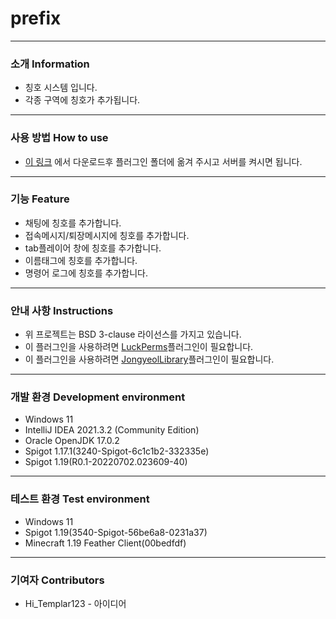 # prefix
---
### 소개 Information
* 칭호 시스템 입니다.
* 각종 구역에 칭호가 추가됩니다.
---
### 사용 방법 How to use
* [이 링크](https://github.com/Jongye0l/prefix/releases/latest) 에서 다운로드후 플러그인 폴더에 옮겨 주시고 서버를 켜시면 됩니다.
---
### 기능 Feature
* 채팅에 칭호를 추가합니다.
* 접속메시지/퇴장메시지에 칭호를 추가합니다.
* tab플레이어 창에 칭호를 추가합니다.
* 이름태그에 칭호를 추가합니다.
* 명령어 로그에 칭호를 추가합니다.
---
### 안내 사항 Instructions
* 위 프로젝트는 BSD 3-clause 라이선스를 가지고 있습니다.
* 이 플러그인을 사용하려면 [LuckPerms](https://luckperms.net/)플러그인이 필요합니다.
* 이 플러그인을 사용하려면 [JongyeolLibrary](https://github.com/Jongye0l/JongyeolLibrary/releases/latest)플러그인이 필요합니다.
---
### 개발 환경 Development environment
* Windows 11
* IntelliJ IDEA 2021.3.2 (Community Edition)
* Oracle OpenJDK 17.0.2
* Spigot 1.17.1(3240-Spigot-6c1c1b2-332335e)
* Spigot 1.19(R0.1-20220702.023609-40)
---
### 테스트 환경 Test environment
* Windows 11
* Spigot 1.19(3540-Spigot-56be6a8-0231a37)
* Minecraft 1.19 Feather Client(00bedfdf)
---
### 기여자 Contributors
* Hi_Templar123 - 아이디어
